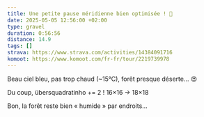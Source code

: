 ```yaml
---
title: Une petite pause méridienne bien optimisée ! 🚴
date: 2025-05-05 12:56:00 +02:00
type: gravel
duration: 0:56:56
distance: 14.9
tags: []
strava: https://www.strava.com/activities/14384091716
komoot: https://www.komoot.com/fr-fr/tour/2219739978
---
```


Beau ciel bleu, pas trop chaud (~15°C), forêt presque déserte… 😍

Du coup, übersquadratinho += 2 !
16×16 → 18×18

Bon, la forêt reste bien « humide » par endroits…
